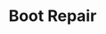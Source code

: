 ---
title: Boot Repair
layout: default
has_children: true
permalink: /docs/boot-repair
parent: Tools
---